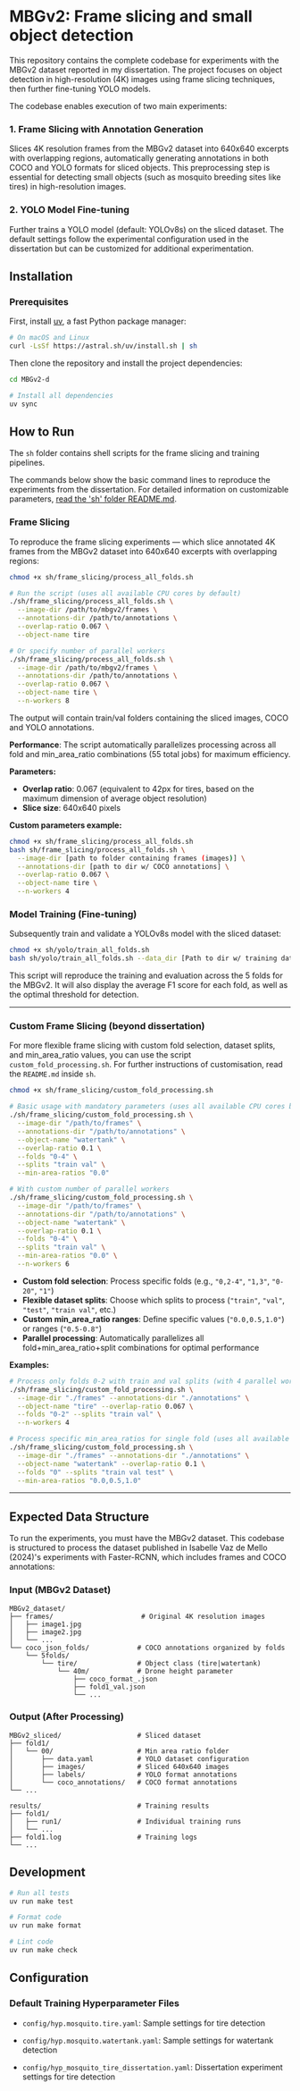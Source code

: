 # MBGv2: Frame slicing and small object detection

This repository contains the complete codebase for experiments with the MBGv2 dataset reported in my dissertation. The project focuses on object detection in high-resolution (4K) images using frame slicing techniques, then further fine-tuning YOLO models.


The codebase enables execution of two main experiments:

### 1. Frame Slicing with Annotation Generation
Slices 4K resolution frames from the MBGv2 dataset into 640x640 excerpts with overlapping regions, automatically generating annotations in both COCO and YOLO formats for sliced objects. This preprocessing step is essential for detecting small objects (such as mosquito breeding sites like tires) in high-resolution images.

### 2. YOLO Model Fine-tuning
Further trains a YOLO model (default: YOLOv8s) on the sliced dataset. The default settings follow the experimental configuration used in the dissertation but can be customized for additional experimentation.


## Installation

### Prerequisites

First, install [uv](https://docs.astral.sh/uv/), a fast Python package manager:

```bash
# On macOS and Linux
curl -LsSf https://astral.sh/uv/install.sh | sh
```


Then clone the repository and install the project dependencies:

```bash
cd MBGv2-d

# Install all dependencies
uv sync
```

## How to Run

The `sh` folder contains shell scripts for the frame slicing and training pipelines. 


The commands below show the basic command lines to reproduce the experiments from the dissertation. For detailed information on customizable parameters, [read the 'sh' folder README.md](sh/README.md).

### Frame Slicing

To reproduce the frame slicing experiments — which slice annotated 4K frames from the MBGv2 dataset into 640x640 excerpts with overlapping regions:

```bash
chmod +x sh/frame_slicing/process_all_folds.sh

# Run the script (uses all available CPU cores by default)
./sh/frame_slicing/process_all_folds.sh \
  --image-dir /path/to/mbgv2/frames \
  --annotations-dir /path/to/annotations \
  --overlap-ratio 0.067 \
  --object-name tire

# Or specify number of parallel workers
./sh/frame_slicing/process_all_folds.sh \
  --image-dir /path/to/mbgv2/frames \
  --annotations-dir /path/to/annotations \
  --overlap-ratio 0.067 \
  --object-name tire \
  --n-workers 8
```
The output will contain train/val folders containing the sliced images, COCO and YOLO annotations.

**Performance**: The script automatically parallelizes processing across all fold and min_area_ratio combinations (55 total jobs) for maximum efficiency.

**Parameters:**
- **Overlap ratio**: 0.067 (equivalent to 42px for tires, based on the maximum dimension of average object resolution)
- **Slice size**: 640x640 pixels


**Custom parameters example:**
```bash
chmod +x sh/frame_slicing/process_all_folds.sh
bash sh/frame_slicing/process_all_folds.sh \
  --image-dir [path to folder containing frames (images)] \
  --annotations-dir [path to dir w/ COCO annotations] \
  --overlap-ratio 0.067 \
  --object-name tire \
  --n-workers 4
```

### Model Training (Fine-tuning)

Subsequently train and validate a YOLOv8s model with the sliced dataset:

```bash
chmod +x sh/yolo/train_all_folds.sh
bash sh/yolo/train_all_folds.sh --data_dir [Path to dir w/ training data .YAML] --hyp-config [path to training hyperparameter config yaml]
```

This script will reproduce the training and evaluation across the 5 folds for the MBGv2.
It will also display the average F1 score for each fold, as well as the optimal threshold for detection.


---

### Custom Frame Slicing (beyond dissertation)

For more flexible frame slicing with custom fold selection, dataset splits, and min_area_ratio values, you can use the script `custom_fold_processing.sh`. For further instructions of customisation, read the `README.md` inside `sh`.

```bash
chmod +x sh/frame_slicing/custom_fold_processing.sh

# Basic usage with mandatory parameters (uses all available CPU cores by default)
./sh/frame_slicing/custom_fold_processing.sh \
  --image-dir "/path/to/frames" \
  --annotations-dir "/path/to/annotations" \
  --object-name "watertank" \
  --overlap-ratio 0.1 \
  --folds "0-4" \
  --splits "train val" \
  --min-area-ratios "0.0"

# With custom number of parallel workers
./sh/frame_slicing/custom_fold_processing.sh \
  --image-dir "/path/to/frames" \
  --annotations-dir "/path/to/annotations" \
  --object-name "watertank" \
  --overlap-ratio 0.1 \
  --folds "0-4" \
  --splits "train val" \
  --min-area-ratios "0.0" \
  --n-workers 6
```

- **Custom fold selection**: Process specific folds (e.g., `"0,2-4"`, `"1,3"`, `"0-20"`, `"1"`)
- **Flexible dataset splits**: Choose which splits to process (`"train"`, `"val"`, `"test"`, `"train val"`, etc.)
- **Custom min_area_ratio ranges**: Define specific values (`"0.0,0.5,1.0"`) or ranges (`"0.5-0.8"`)
- **Parallel processing**: Automatically parallelizes all fold+min_area_ratio+split combinations for optimal performance


**Examples:**
```bash
# Process only folds 0-2 with train and val splits (with 4 parallel workers)
./sh/frame_slicing/custom_fold_processing.sh \
  --image-dir "./frames" --annotations-dir "./annotations" \
  --object-name "tire" --overlap-ratio 0.067 \
  --folds "0-2" --splits "train val" \
  --n-workers 4

# Process specific min_area_ratios for single fold (uses all available CPUs)
./sh/frame_slicing/custom_fold_processing.sh \
  --image-dir "./frames" --annotations-dir "./annotations" \
  --object-name "watertank" --overlap-ratio 0.1 \
  --folds "0" --splits "train val test" \
  --min-area-ratios "0.0,0.5,1.0"
```
---

## Expected Data Structure

To run the experiments, you must have the MBGv2 dataset. 
This codebase is structured to process the dataset published in Isabelle Vaz de Mello (2024)'s experiments with Faster-RCNN, which includes frames and COCO annotations:

### Input (MBGv2 Dataset)
```
MBGv2_dataset/
├── frames/                      # Original 4K resolution images
│   ├── image1.jpg
│   ├── image2.jpg
│   └── ...
└── coco_json_folds/            # COCO annotations organized by folds
    └── 5folds/
        └── tire/               # Object class (tire|watertank)
            └── 40m/            # Drone height parameter
                ├── coco_format_.json
                ├── fold1_val.json
                └── ...
```

### Output (After Processing)
```
MBGv2_sliced/                   # Sliced dataset
├── fold1/
│   └── 00/                     # Min area ratio folder
│       ├── data.yaml           # YOLO dataset configuration
│       ├── images/             # Sliced 640x640 images
│       ├── labels/             # YOLO format annotations
│       └── coco_annotations/   # COCO format annotations
└── ...

results/                        # Training results
├── fold1/
│   ├── run1/                   # Individual training runs
│   └── ...
├── fold1.log                   # Training logs
└── ...
```

## Development

```bash
# Run all tests
uv run make test

# Format code
uv run make format

# Lint code
uv run make check
```

## Configuration

### Default Training Hyperparameter Files
- `config/hyp.mosquito.tire.yaml`: Sample settings for tire detection
- `config/hyp.mosquito.watertank.yaml`: Sample settings for watertank detection

- `config/hyp_mosquito_tire_dissertation.yaml`: Dissertation experiment settings for tire detection
